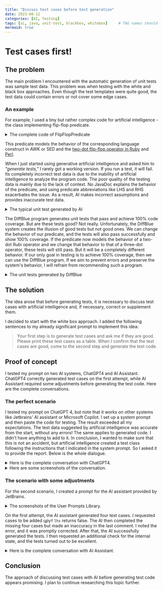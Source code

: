 ```yaml
---
title: "Discuss test cases before test generation"
date: 2023-08-12
categories: [AI, Testing]
tags: [ai, java, unit-test, blackbox, whitebox]     # TAG names should always be lowercase
mermaid: true
---
```


# Test cases first!

## The problem

The main problem I encountered with the automatic generation of unit tests was sample test data. This problem was when testing with the white and black box approaches. Even though the test templates were quite good, the test data could contain errors or not cover some edge cases.

### An example

For example, I used a tiny but rather complex code for artificial intelligence - the class implementing flip-flop predicate.

<details>
<summary>The complete code of FlipFlopPredicate</summary>

```java
package com.epam.flipflop;

import java.util.function.Predicate;


public final class FlipFlopPredicate<T> implements Predicate<T> {
    private final Predicate<? super T> lhs;
    private final Predicate<? super T> rhs;
    boolean state;

    public FlipFlopPredicate(Predicate<? super T> lhs, Predicate<? super T> rhs) {
        this.lhs = lhs;
        this.rhs = rhs;
    }

    @Override
    public boolean test(final T value) {
        var result = state || lhs.test(value);
        state = result && !rhs.test(value);
        return result;
    }
}
```

</details>

This predicate models the behavior of the corresponding language construct in AWK or SED and the [two-dot flip-flop operator in Ruby](https://scoutapm.com/blog/ruby-flip-flop) and [Perl](https://blog.geekuni.com/2016/03/perl-flip-flop.html).

When I just started using generative artificial intelligence and asked him to _"generate tests,"_ I rarely got a working version. If you run a test, it will fail. Its completely incorrect test data is due to the inability of artificial intelligence to analyze the program code. The poor quality of the testing data is mainly due to the lack of context. No JavaDoc explains the behavior of the predicate, and using predicate abbreviations like LHS and RHS exacerbates the issue. As a result, AI makes incorrect assumptions and provides inaccurate test data.

<details>
<summary>The typical unit test generated by AI</summary>

```java
import org.junit.jupiter.api.Test;
import static org.junit.jupiter.api.Assertions.*;

public class FlipFlopPredicateTest {

    @Test
    public void testTrueFalse() {
        FlipFlopPredicate<Integer> predicate = new FlipFlopPredicate<>(x -> x > 0, x -> x < 10);
        
        assertTrue(predicate.test(5));  // First condition (lhs) is true, second condition (rhs) is false
        assertFalse(predicate.test(15)); // Both conditions are false
        assertTrue(predicate.test(7));  // First condition (lhs) is true, second condition (rhs) is false
        assertFalse(predicate.test(3));  // Both conditions are true
    }

    @Test
    public void testFalseTrue() {
        FlipFlopPredicate<String> predicate = new FlipFlopPredicate<>(s -> s.length() < 5, s -> s.contains("a"));
        
        assertTrue(predicate.test("abcd"));   // First condition (lhs) is true, second condition (rhs) is false
        assertFalse(predicate.test("apple"));  // Both conditions are true
        assertTrue(predicate.test("xyz"));    // First condition (lhs) is true, second condition (rhs) is false
        assertFalse(predicate.test("banana")); // Both conditions are false
    }
}

```
</details>


The DiffBlue program generates unit tests that pass and achieve 100% code coverage. But are these tests good? Not really. Unfortunately, the DiffBlue system creates the illusion of good tests but not good ones. We can change the behavior of our predicate, and the tests will also pass successfully and show 100% coverage. If the predicate now models the behavior of a two-dot Rubi operator and we change that behavior to that of a three-dot operator, these tests will still pass. But it will be a completely different behavior. If our only goal in testing is to achieve 100% coverage, then we can use the DiffBlue program. If we aim to prevent errors and preserve the system's behavior, I will refrain from recommending such a program.

<details>
<summary>The unit tests generated by DiffBlue</summary>

```java
package com.epam.flipflop;

import static org.junit.jupiter.api.Assertions.assertFalse;
import static org.junit.jupiter.api.Assertions.assertTrue;
import static org.mockito.Mockito.atLeast;
import static org.mockito.Mockito.mock;
import static org.mockito.Mockito.verify;
import static org.mockito.Mockito.when;

import java.util.function.Predicate;

import org.junit.jupiter.api.Test;
import org.mockito.Mockito;

class FlipFlopPredicateDiffblueTest {
    /**
     * Method under test: {@link FlipFlopPredicate#FlipFlopPredicate(Predicate, Predicate)}
     */
    @Test
    void testConstructor() {
        // Arrange
        Predicate<Object> lhs = mock(Predicate.class);
        Predicate<Object> rhs = mock(Predicate.class);

        // Act
        FlipFlopPredicate<Object> actualFlipFlopPredicate = new FlipFlopPredicate<>(lhs, rhs);

        // Assert
        assertFalse(actualFlipFlopPredicate.state);
    }

    /**
     * Method under test: {@link FlipFlopPredicate#test(Object)}
     */
    @Test
    void testTest() {
        // Arrange
        Predicate<Object> lhs = mock(Predicate.class);
        when(lhs.test(Mockito.<Object>any())).thenReturn(true);
        Predicate<Object> rhs = mock(Predicate.class);
        when(rhs.test(Mockito.<Object>any())).thenReturn(true);
        FlipFlopPredicate<Object> flipFlopPredicate = new FlipFlopPredicate<>(lhs, rhs);
        String string = "Value";

        // Act
        boolean actualTestResult = flipFlopPredicate.test(string);

        // Assert
        assertTrue(actualTestResult);
        verify(lhs).test(Mockito.<Object>any());
        verify(rhs).test(Mockito.<Object>any());
        assertFalse(flipFlopPredicate.state);
    }

    /**
     * Method under test: {@link FlipFlopPredicate#test(Object)}
     */
    @Test
    void testTest2() {
        // Arrange
        Predicate<Object> lhs = mock(Predicate.class);
        when(lhs.test(Mockito.<Object>any())).thenReturn(false);
        Predicate<Object> rhs = mock(Predicate.class);
        when(rhs.test(Mockito.<Object>any())).thenReturn(true);
        FlipFlopPredicate<Object> flipFlopPredicate = new FlipFlopPredicate<>(lhs, rhs);
        String string = "Value";

        // Act
        boolean actualTestResult = flipFlopPredicate.test(string);

        // Assert
        assertFalse(actualTestResult);
        verify(lhs).test(Mockito.<Object>any());
        assertFalse(flipFlopPredicate.state);
    }

    /**
     * Method under test: {@link FlipFlopPredicate#test(Object)}
     */
    @Test
    void testTest3() {
        // Arrange
        Predicate<Object> lhs = mock(Predicate.class);
        when(lhs.test(Mockito.<Object>any())).thenReturn(true);
        Predicate<Object> rhs = mock(Predicate.class);
        when(rhs.test(Mockito.<Object>any())).thenReturn(false);
        FlipFlopPredicate<Object> flipFlopPredicate = new FlipFlopPredicate<>(lhs, rhs);
        String string = "Value";

        // Act
        boolean actualTestResult = flipFlopPredicate.test(string);

        // Assert
        assertTrue(actualTestResult);
        verify(lhs).test(Mockito.<Object>any());
        verify(rhs).test(Mockito.<Object>any());
        assertTrue(flipFlopPredicate.state);
    }

    /**
     * Method under test: {@link FlipFlopPredicate#test(Object)}
     */
    @Test
    void testTest4() {
        // Arrange
        Predicate<Object> lhs = mock(Predicate.class);
        when(lhs.test(Mockito.<Object>any())).thenReturn(true);
        Predicate<Object> rhs = mock(Predicate.class);
        when(rhs.test(Mockito.<Object>any())).thenReturn(false);

        FlipFlopPredicate<Object> flipFlopPredicate = new FlipFlopPredicate<>(lhs, rhs);
        flipFlopPredicate.test(0);
        String string = "42";

        // Act
        boolean actualTestResult = flipFlopPredicate.test(string);

        // Assert
        assertTrue(actualTestResult);
        verify(lhs).test(Mockito.<Object>any());
        verify(rhs, atLeast(1)).test(Mockito.<Object>any());
        assertTrue(flipFlopPredicate.state);
    }
}
```

</details>

## The solution

The idea arose that before generating tests, it is necessary to discuss test cases with artificial intelligence and, if necessary, correct or supplement them.

I decided to start with the white box approach. I added the following sentences to my already significant prompt to implement this idea:
> Your first step is to generate test cases and ask me if they are good. Please print these test cases as a table. When I confirm that the test cases are good, come to the second step and generate the test code.

## Proof of concept

I tested my prompt on two AI systems, ChatGPT4 and AI Assistant. ChatGPT4 correctly generated test cases on the first attempt, while AI Assistant required some adjustments before generating the test code. Here are the complete conversations.

### The perfect scenario

I tested my prompt on ChatGPT 4, but note that it works on other systems like Jetbrains' AI assistant or Microsoft Copilot. I set up a system prompt and then paste the code for testing. The result exceeded all my expectations. The test data suggested by artificial intelligence was accurate from the start, without any errors! The same applies to generated code. I didn't have anything to add to it.
In conclusion, I wanted to make sure that this is not an accident, but artificial intelligence created a test class following the instructions that I indicated in the system prompt. So I asked it to provide the report. Below is the whole dialogue.

<details>
<summary>Here is the complete conversation with ChatGPT4.</summary>

**User:**
`I posted the code.`

**ChatGPT 4:**
Before generating the test code, I have prepared the test cases for the `FlipFlopPredicate` class. Please review the test cases below:

| Test Case ID | Description                          | lhs.test() | rhs.test() | Initial State | Input | Expected Output | Expected State |
|--------------|--------------------------------------|------------|------------|---------------|-------|-----------------|----------------|
| 1            | Both lhs and rhs are false           | false      | false      | false         | any   | false           | false          |
| 2            | lhs is true, rhs is false            | true       | false      | false         | any   | true            | true           |
| 3            | lhs is false, rhs is true            | false      | true       | false         | any   | false           | false          |
| 4            | Both lhs and rhs are true            | true       | true       | false         | any   | true            | false          |
| 5            | Both lhs and rhs are false (state)   | false      | false      | true          | any   | true            | true           |
| 6            | lhs is true, rhs is false (state)    | true       | false      | true          | any   | true            | true           |
| 7            | lhs is false, rhs is true (state)    | false      | true       | true          | any   | true            | false          |
| 8            | Both lhs and rhs are true (state)    | true       | true       | true          | any   | true            | false          |

Please let me know if these test cases are good, and I will proceed with generating the test code.

**User:**
yes

**ChatGPT 4:**
Great! Now I will generate the test code for the `FlipFlopPredicate` class based on the approved test cases.

```java
package com.epam.flipflop;

import org.junit.jupiter.api.DisplayName;
import org.junit.jupiter.params.ParameterizedTest;
import org.junit.jupiter.params.provider.CsvSource;

import java.util.function.Predicate;

import static org.assertj.core.api.Assertions.assertThat;

class FlipFlopPredicateWhiteBoxC4Test {

    @DisplayName("Test FlipFlopPredicate with different lhs and rhs predicates and initial state")
    @ParameterizedTest(name = "Test case {0}: lhs.test()={1}, rhs.test()={2}, initial state={3}, input={4}, expected output={5}, expected state={6}")
    @CsvSource(delimiter = '|', textBlock = """
        1 | false | false | false | any | false | false
        2 | true  | false | false | any | true  | true
        3 | false | true  | false | any | false | false
        4 | true  | true  | false | any | true  | false
        5 | false | false | true  | any | true  | true
        6 | true  | false | true  | any | true  | true
        7 | false | true  | true  | any | true  | false
        8 | true  | true  | true  | any | true  | false
    """)
    void testFlipFlopPredicate(int testCaseId, boolean lhsResult, boolean rhsResult, boolean initialState, String input, boolean expectedOutput, boolean expectedState) {
        Predicate<String> lhs = s -> lhsResult;
        Predicate<String> rhs = s -> rhsResult;
        var flipFlopPredicate = new FlipFlopPredicate<>(lhs, rhs);
        flipFlopPredicate.state = initialState;

        var actualOutput = flipFlopPredicate.test(input);

        assertThat(actualOutput)
                .as("Test case %d: expected output is %b", testCaseId, expectedOutput)
                .isEqualTo(expectedOutput);
        assertThat(flipFlopPredicate.state)
                .as("Test case %d: expected state is %b", testCaseId, expectedState)
                .isEqualTo(expectedState);
    }
}
```

The generated test code follows all the requirements listed initially. It uses JUnit 5 framework with AssertJ assertions, `@DisplayName` annotation, and `@CsvSource` annotation with a customized delimiter and text block. The test class name ends with the suffix `WhiteBoxC4Test`, and it is in the same package as the code under test. The test cases cover all possible combinations of lhs and rhs predicates and the initial state, ensuring high coverage.

**User:**
Perfect! Please analyze the test generated by you for compliance with all the requirements listed initially and provide a report.

**ChatGPT 4:**
I have analyzed the generated test code for the `FlipFlopPredicate` class, and here is the report on its compliance with the initial requirements:

1. JUnit 5 framework with AssertJ assertions: The test code uses JUnit 5's `@DisplayName`, `@ParameterizedTest`, and `@CsvSource` annotations, along with AssertJ's `assertThat` method for assertions.

2. `@DisplayName` annotation: The test class and the test method both have the `@DisplayName` annotation, providing a clear description of the test purpose.

3. Customized display names for parameterized tests: The `@ParameterizedTest` annotation has a custom name attribute that includes the test case ID and the input parameters, making it easy to identify each test case.

4. `@CsvSource` annotation with delimiter and textBlock: The test method uses the `@CsvSource` annotation with a custom delimiter `|` and a text block for better readability.

5. Alignment of delimiters inside textBlock: The delimiters inside the text block are aligned to improve readability.

6. Usage of ' instead of " inside textBlock: The text block uses single quotes (') instead of double quotes (").

7. Usage of `var` keyword: The test code uses the `var` keyword instead of the fully qualified type name.

8. Omission of the public modifier: The test class, test methods, and lifecycle methods do not have the public modifier.

9. Test class name with the suffix `WhiteBoxC4Test`: The test class name ends with the required suffix `WhiteBoxC4Test`.

10. Test class in the same package as the code under test: The test class is in the same package (`com.epam.flipflop`) as the code under test.

11. Coverage of different techniques: The test cases cover Edge Coverage, Branch Coverage, Condition Coverage, Multiple Condition coverage, Path coverage, and State coverage by testing all possible combinations of lhs and rhs predicates and the initial state.

In conclusion, the generated test code for the `FlipFlopPredicate` class complies with all the initial requirements, ensuring high-quality, readable, and maintainable tests.

</details>

<details>
<summary>Here are some screenshots of the conversation.</summary>

I set the temperature to zero to ensure consistent results each time I run.

<img width="562" alt="image" src="https://github.com/rabestro/ai-unit-tests-08-2023/assets/52966251/bffa32fa-c7a1-4e98-b146-80d6d9f4a283">

Once the system prompt is set, starting the dialog is as simple as copying the code snippet.

<img width="537" alt="image" src="https://github.com/rabestro/ai-unit-tests-08-2023/assets/52966251/c888d9f3-0fbb-4ead-812d-310620f6438e">

</details>

### The scenario with some adjustments

For the second scenario, I created a prompt for the AI assistant provided by JetBrains.

<details>
<summary>The screenshots of the User Prompts Library.</summary>

<img width="1377" alt="image" src="https://github.com/rabestro/ai-unit-tests-08-2023/assets/52966251/667f8d45-be1d-40d1-b02e-045fcc2b987c">

</details>

On the first attempt, the AI assistant generated four test cases. I requested cases to be added црут `lhs` returns false. The AI then completed the missing four cases but made an inaccuracy in the last comment. I noted the error, and it was promptly corrected. After that, the AI successfully generated the tests. I then requested an additional check for the internal state, and the tests turned out to be excellent.


<details>
<summary>Here is the complete conversation with AI Assistant.</summary>

**User:**
_I posted the code_

**Assistant:**
Here are the test cases for the provided code. We will resolve it in two phases:

**Phase 1:** Check when state = false            
**Phase 2:** Check when state = true

For each phase, there will be two test cases:


**When LHS returns true and RHS returns false**               
**When LHS returns true and RHS returns true**

Test Cases:

| Scenario | Starting State | LHS Output | RHS Output | Expected Output | Comments |
| -------- | -------------- | ---------- | ---------- | --------------- | -------- |
| Case1    | false          | true       | false      | true            | As LHS returns true, State should be true. As RHS returns false, State should not change|
| Case2    | false          | true       | true       | true            | As LHS returns true, state should become True. However, As RHS also returns true, State should revert back to false |
| Case3    | true           | true       | false      | true            | As State is already true, it should remain true. RHS returning false has no effect on State         |
| Case4    | true           | true       | true       | true            | As State is already true, even though RHS returning True should make State false, the overall output remains true |

The test cases cover all the possible scenarios for this piece of code, please confirm if these are correct for further implementation of unit testing in JUnit 5.

**User:**
please add cases when lhs returns false

Assistant:
Thank you for the feedback. Here are the additional test cases when LHS returns `false`:

**Phase 3:** Check when state = false            
**Phase 4:** Check when state true

Each phase covers two cases:

**When LHS returns false and RHS returns false**               
**When LHS returns false and RHS returns true**

Test Cases:

| Scenario | Starting State | LHS Output | RHS Output | Expected Output | Comments |
| -------- | -------------- | ---------- | ---------- | --------------- | -------- |
| Case1    | false          | true       | false      | true            | As LHS returns true, State should be true. As RHS returns false, State should not change|
| Case2    | false          | true       | true       | true            | As LHS returns true, state should become True. However, As RHS also returns true, State should revert back to false |
| Case3    | true           | true       | false      | true            | As State is already true, it should remain true. RHS returning false has no effect on State|
| Case4    | true           | true       | true       | true            | As State is already true, even though RHS returning True should make State false, the overall output remains true |
| Case5    | false          | false      | false      | false           | As LHS returns false, State remains false. RHS has no effect |
| Case6    | false          | false      | true       | false           | As LHS returns false, State remains false. RHS has no effect |
| Case7    | true           | false      | false      | true            | As State is true, it should remain true despite LHS returning false. RHS has no effect |
| Case8    | true           | false      | true       | true            | As State is true, it should remain true despite LHS returning false. RHS has no effect |

Please confirm these additional cases are correct for further implementation.

**User:**
all test cases are correct. however for the test case8 the comment is incorrect. The state should revert back to false.

**Assistant:**
You're correct, I apologize for the oversight. Here's the corrected version of the test case:

| Scenario | Starting State | LHS Output | RHS Output | Expected Output | Comments |
| -------- | -------------- | -----------| ---------- | --------------- | -------- |
| Case1    | false          | true       | false      | true            | As LHS returns true, State should be true. As RHS returns false, State should not change|
| Case2    | false          | true       | true       | true            | As LHS returns true, state should become True. However, As RHS also returns true, State should revert back to false |
| Case3    | true           | true       | false      | true            | As State is already true, it should remain true. RHS returning false has no effect on State |
| Case4    | true           | true       | true       | true            | As State is already true, even though RHS returning True should make State false, the overall output remains true |
| Case5    | false          | false      | false      | false           | As LHS returns false, State remains false. RHS has no effect |
| Case6    | false          | false      | true       | false           | As LHS returns false, State remains false. RHS has no effect |
| Case7    | true           | false      | false      | true            | As State is true, it should remain true despite LHS returning false. RHS has no effect |
| Case8    | true           | false      | true       | true            | As State is true and LHS returns false, the output remains true. However, as RHS returns true, State should revert back to false |

Thank you for your attention to detail. Shall I proceed to create the JUnit test cases now?

**User:**
yes, please

**Assistant:**
Great! Here's the generated unit test code for testing the `FlipFlopPredicate` using JUnit 5 and AssertJ assertions:

```java
package com.epam.flipflop;

import static org.assertj.core.api.Assertions.assertThat;

import org.junit.jupiter.api.DisplayName;
import org.junit.jupiter.params.ParameterizedTest;
import org.junit.jupiter.params.provider.CsvSource;

import java.util.function.Predicate;

class FlipFlopPredicateWhiteBoxAiTest {
    @DisplayName("Evaluates flip-flop predicate:")
    @ParameterizedTest(name = "[{index}] with state {0}, LHS {1}, RHS {2} it should return {3}")
    @CsvSource(delimiter = '|', textBlock =
            """
            false | true  | false | true
            false | true  | true  | true
            true  | true  | false | true
            true  | true  | true  | true
            false | false | false | false
            false | false | true  | false
            true  | false | false | true
            true  | false | true  | true
            """
    )
    void evaluatesFlipFlopPredicate(
            boolean initState,
            boolean lhsOutput,
            boolean rhsOutput,
            boolean expectedOutput
    ) {
        Predicate<Object> lhs = x -> lhsOutput;
        Predicate<Object> rhs = x -> rhsOutput;
        var flipFlopPredicate = new FlipFlopPredicate<>(lhs, rhs);
        flipFlopPredicate.state = initState;
        
        var actualOutput = flipFlopPredicate.test(null);

        assertThat(actualOutput)
                .as("When State is %s, LHS Output is %s and RHS Output is %s, then expected output should be %s", initState, lhsOutput, rhsOutput, expectedOutput)
                .isEqualTo(expectedOutput);
    }
}
```

In terms of compliance with all the initial requirements:

- JUnit 5 is used with AssertJ assertions
- The usage of `@DisplayName` annotation is in accordance with the requirements
- Customized display names are provided for the parameterized tests
- `@CsvSource` annotation is used for primitive types
- Use of `var` keyword is adhered to.
- Omitted public modifier for test classes, test methods.
- The test class name ends with the suffix `WhiteBoxAiTest`
- The test class is in the same package as the code under test
- The various aspects of coverage like Branch Coverage, Condition Coverage, Path Coverage and State Coverage are taken care of by covering every possible scenario for the given code block.

The test set now provides a full test coverage for the `FlipFlopPredicate`. If there are any modifications needed, feel free to let me know.

**User:**
please add an assertion for the state

**Assistant:**
Sure, I've now added an additional assertion to check the final `state` variable. Here is the updated Java test code:

```java
package com.epam.flipflop;

import static org.assertj.core.api.Assertions.assertThat;

import org.junit.jupiter.api.DisplayName;
import org.junit.jupiter.params.ParameterizedTest;
import org.junit.jupiter.params.provider.CsvSource;

import java.util.function.Predicate;

class FlipFlopPredicateWhiteBoxAiTest {
    @DisplayName("Evaluates flip-flop predicate:")
    @ParameterizedTest(name = "[{index}] when state {0}, LHS {1}, RHS {2} it should return {3} and final state is {4}")
    @CsvSource(delimiter = '|', textBlock =
            """
            false | true  | false | true  | true
            false | true  | true  | true  | false
            true  | true  | false | true  | true
            true  | true  | true  | true  | false
            false | false | false | false | false
            false | false | true  | false | false
            true  | false | false | true  | true
            true  | false | true  | true  | false
            """
    )
    void evaluatesFlipFlopPredicate(
            boolean initState,
            boolean lhsOutput,
            boolean rhsOutput,
            boolean expectedOutput,
            boolean expectedState
    ) {
        Predicate<Object> lhs = x -> lhsOutput;
        Predicate<Object> rhs = x -> rhsOutput;
        var flipFlopPredicate = new FlipFlopPredicate<>(lhs, rhs);
        flipFlopPredicate.state = initState;

        var actualOutput = flipFlopPredicate.test(null);

        assertThat(actualOutput)
                .as("When State is %s, LHS Output is %s and RHS Output is %s, then expected output should be %s", initState, lhsOutput, rhsOutput, expectedOutput)
                .isEqualTo(expectedOutput);
        
        assertThat(flipFlopPredicate.state)
                .as("Final state should be %s", expectedState)
                .isEqualTo(expectedState);
    }
}
```

This test now checks that not only the function returns the correct output, but also that it changes the `state` variable as expected. Hope this meets your requirements. Please let me know if there are further modifications needed.

**User:**
You created an exceptional test!

**Assistant:**
Thank you! I'm glad to hear that you found the test to be exceptional. If there's anything else you need, feel free to ask. I'm here to help!

</details>

## Conclusion

The approach of discussing test cases with AI before generating test code appears promising. I plan to continue researching this topic further.
